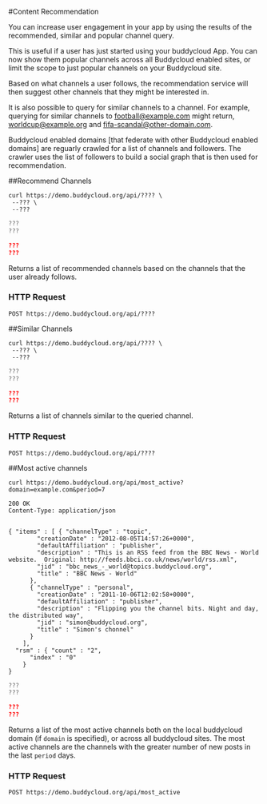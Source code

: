 #Content Recommendation

You can increase user engagement in your app by using the results of the recommended, similar and popular channel query.

This is useful if a user has just started using your buddycloud App. You can now show them popular channels across all Buddycloud enabled sites, or limit the scope to just popular channels on your Buddycloud site.

Based on what channels a user follows, the recommendation service will then suggest other channels that they might be interested in.

It is also possible to query for similar channels to a channel. For example, querying for similar channels to football@example.com might return, worldcup@example.org and fifa-scandal@other-domain.com.

<aside>Buddycloud enabled domains [that federate with other Buddycloud enabled domains] are reguarly crawled for a list of channels and followers. The crawler uses the list of followers to build a social graph that is then used for recommendation.</aside>


##Recommend Channels

```shell
curl https://demo.buddycloud.org/api/???? \
 --??? \
 --???
```

```javascript
???
???
```

```json
???
???
```

Returns a list of recommended channels based on the channels that the user already follows.

### HTTP Request
`POST https://demo.buddycloud.org/api/????` 

##Similar Channels

```shell
curl https://demo.buddycloud.org/api/???? \
 --??? \
 --???
```

```javascript
???
???
```

```json
???
???
```

Returns a list of channels similar to the queried channel.

### HTTP Request
`POST https://demo.buddycloud.org/api/????` 

##Most active channels
```shell
curl https://demo.buddycloud.org/api/most_active?domain=example.com&period=7 
```
```shell
200 OK
Content-Type: application/json


{ "items" : [ { "channelType" : "topic",
        "creationDate" : "2012-08-05T14:57:26+0000",
        "defaultAffiliation" : "publisher",
        "description" : "This is an RSS feed from the BBC News - World website.  Original: http://feeds.bbci.co.uk/news/world/rss.xml",
        "jid" : "bbc_news_-_world@topics.buddycloud.org",
        "title" : "BBC News - World"
      },
      { "channelType" : "personal",
        "creationDate" : "2011-10-06T12:02:58+0000",
        "defaultAffiliation" : "publisher",
        "description" : "Flipping you the channel bits. Night and day, the distributed way",
        "jid" : "simon@buddycloud.org",
        "title" : "Simon's chonnel"
      }
    ],
  "rsm" : { "count" : "2",
      "index" : "0"
    }
}
```

```javascript
???
???
```

```json
???
???
```

Returns a list of the most active channels both on the local buddycloud domain (if ```domain``` is specified), or across all buddycloud sites. The most active channels are the channels with the greater number of new posts in the last ```period``` days. 

### HTTP Request
`POST https://demo.buddycloud.org/api/most_active` 
